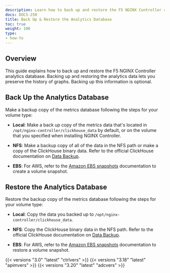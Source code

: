 ```yaml
---
description: Learn how to back up and restore the F5 NGINX Controller analytics database.
docs: DOCS-250
title: Back Up & Restore the Analytics Database
toc: true
weight: 100
type:
- how-to
---
```



## Overview

This guide explains how to back up and restore the F5 NGINX Controller analytics database. Backing up and restoring the analytics data lets you preserve the history of graphs. Backing up this information is optional.

## Back Up the Analytics Database

Make a backup copy of the metrics database following the steps for your volume type:

- **Local**: Make a back up copy of the metrics data that's located in `/opt/nginx-controller/clickhouse_data` by default, or on the volume that you specified when installing NGINX Controller.

- **NFS**: Make a backup copy of all of the data in the NFS path or make a copy of the ClickHouse binary data. Refer to the official ClickHouse documentation on [Data Backup](https://clickhouse.tech/docs/en/operations/backup/).

- **EBS**: For AWS, refer to the [Amazon EBS snapshots](https://docs.aws.amazon.com/AWSEC2/latest/UserGuide/EBSSnapshots.html) documentation to create a volume snapshot.

## Restore the Analytics Database

Restore the backup copy of the metrics database following the steps for your volume type:

- **Local**: Copy the data you backed up to `/opt/nginx-controller/clickhouse_data`.

- **NFS**: Copy the ClickHouse binary data in the NFS path. Refer to the official ClickHouse documentation on [Data Backup](https://clickhouse.tech/docs/en/operations/backup/).

- **EBS**: For AWS, refer to the [Amazon EBS snapshots](https://docs.aws.amazon.com/AWSEC2/latest/UserGuide/EBSSnapshots.html) documentation to restore a volume snapshot.

{{< versions "3.0" "latest" "ctrlvers" >}}
{{< versions "3.18" "latest" "apimvers" >}}
{{< versions "3.20" "latest" "adcvers" >}}
